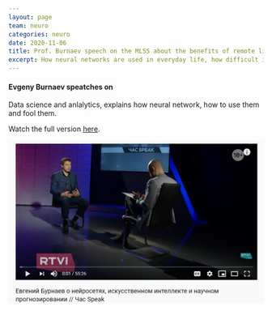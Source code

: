 ```yaml
---
layout: page
team: neuro
categories: neuro
date: 2020-11-06
title: Prof. Burnaev speech on the MLSS about the benefits of remote life
excerpt: How neural networks are used in everyday life, how difficult it is to fool them, how facial recognition systems work and what data scientists do.
---
```


#### Evgeny Burnaev speatches on

Data science and anlalytics, explains how neural network, how to use them and fool them.

Watch the full version [here](https://youtu.be/XAJeozYt4jo).

[![BCI2019](/assets/img/neuro/rtvi.png)](https://youtu.be/XAJeozYt4jo "Evgeny Burnaev")